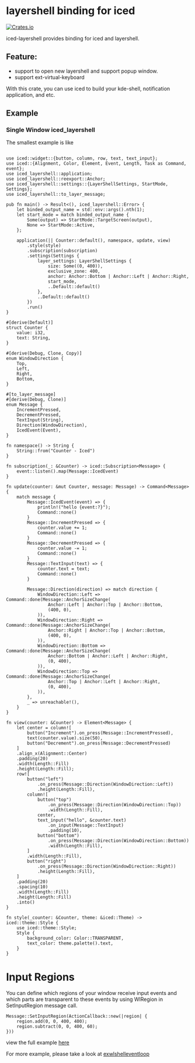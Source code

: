 # layershell binding for iced

[![Crates.io](https://img.shields.io/crates/v/iced-layershell.svg)](https://crates.io/crates/iced-layershell)

iced-layershell provides binding for iced and layershell.

## Feature:

- support to open new layershell and support popup window.
- support ext-virtual-keyboard

With this crate, you can use iced to build your kde-shell, notification application, and etc.

## Example

### Single Window iced_layershell
The smallest example is like

```rust, no_run

use iced::widget::{button, column, row, text, text_input};
use iced::{Alignment, Color, Element, Event, Length, Task as Command, event};
use iced_layershell::application;
use iced_layershell::reexport::Anchor;
use iced_layershell::settings::{LayerShellSettings, StartMode, Settings};
use iced_layershell::to_layer_message;

pub fn main() -> Result<(), iced_layershell::Error> {
    let binded_output_name = std::env::args().nth(1);
    let start_mode = match binded_output_name {
        Some(output) => StartMode::TargetScreen(output),
        None => StartMode::Active,
    };

    application(|| Counter::default(), namespace, update, view)
        .style(style)
        .subscription(subscription)
        .settings(Settings {
            layer_settings: LayerShellSettings {
                size: Some((0, 400)),
                exclusive_zone: 400,
                anchor: Anchor::Bottom | Anchor::Left | Anchor::Right,
                start_mode,
                ..Default::default()
            },
            ..Default::default()
        })
        .run()
}

#[derive(Default)]
struct Counter {
    value: i32,
    text: String,
}

#[derive(Debug, Clone, Copy)]
enum WindowDirection {
    Top,
    Left,
    Right,
    Bottom,
}

#[to_layer_message]
#[derive(Debug, Clone)]
enum Message {
    IncrementPressed,
    DecrementPressed,
    TextInput(String),
    Direction(WindowDirection),
    IcedEvent(Event),
}

fn namespace() -> String {
    String::from("Counter - Iced")
}

fn subscription(_: &Counter) -> iced::Subscription<Message> {
    event::listen().map(Message::IcedEvent)
}

fn update(counter: &mut Counter, message: Message) -> Command<Message> {
    match message {
        Message::IcedEvent(event) => {
            println!("hello {event:?}");
            Command::none()
        }
        Message::IncrementPressed => {
            counter.value += 1;
            Command::none()
        }
        Message::DecrementPressed => {
            counter.value -= 1;
            Command::none()
        }
        Message::TextInput(text) => {
            counter.text = text;
            Command::none()
        }

        Message::Direction(direction) => match direction {
            WindowDirection::Left => Command::done(Message::AnchorSizeChange(
                Anchor::Left | Anchor::Top | Anchor::Bottom,
                (400, 0),
            )),
            WindowDirection::Right => Command::done(Message::AnchorSizeChange(
                Anchor::Right | Anchor::Top | Anchor::Bottom,
                (400, 0),
            )),
            WindowDirection::Bottom => Command::done(Message::AnchorSizeChange(
                Anchor::Bottom | Anchor::Left | Anchor::Right,
                (0, 400),
            )),
            WindowDirection::Top => Command::done(Message::AnchorSizeChange(
                Anchor::Top | Anchor::Left | Anchor::Right,
                (0, 400),
            )),
        },
        _ => unreachable!(),
    }
}

fn view(counter: &Counter) -> Element<Message> {
    let center = column![
        button("Increment").on_press(Message::IncrementPressed),
        text(counter.value).size(50),
        button("Decrement").on_press(Message::DecrementPressed)
    ]
    .align_x(Alignment::Center)
    .padding(20)
    .width(Length::Fill)
    .height(Length::Fill);
    row![
        button("left")
            .on_press(Message::Direction(WindowDirection::Left))
            .height(Length::Fill),
        column![
            button("top")
                .on_press(Message::Direction(WindowDirection::Top))
                .width(Length::Fill),
            center,
            text_input("hello", &counter.text)
                .on_input(Message::TextInput)
                .padding(10),
            button("bottom")
                .on_press(Message::Direction(WindowDirection::Bottom))
                .width(Length::Fill),
        ]
        .width(Length::Fill),
        button("right")
            .on_press(Message::Direction(WindowDirection::Right))
            .height(Length::Fill),
    ]
    .padding(20)
    .spacing(10)
    .width(Length::Fill)
    .height(Length::Fill)
    .into()
}

fn style(_counter: &Counter, theme: &iced::Theme) -> iced::theme::Style {
    use iced::theme::Style;
    Style {
        background_color: Color::TRANSPARENT,
        text_color: theme.palette().text,
    }
}

```

# Input Regions
You can define which regions of your window receive input events and which parts are transparent to these events by using WlRegion in SetInputRegion message call.
```rust, ignore
Message::SetInputRegion(ActionCallback::new(|region| {
    region.add(0, 0, 400, 400);
    region.subtract(0, 0, 400, 60);
}))
```
view the full example [here](https://github.com/waycrate/exwlshelleventloop/tree/master/iced_layershell/examples/input_regions.rs)

For more example, please take a look at [exwlshelleventloop](https://github.com/waycrate/exwlshelleventloop)

